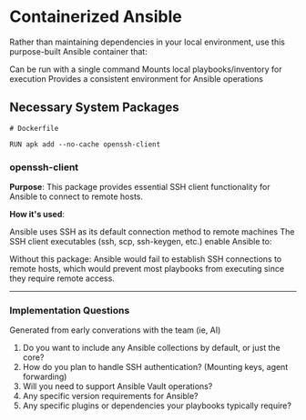 # Containerized Ansible

Rather than maintaining dependencies in your local environment, use this purpose-built Ansible container that:

Can be run with a single command
Mounts local playbooks/inventory for execution
Provides a consistent environment for Ansible operations

## Necessary System Packages

```
# Dockerfile 

RUN apk add --no-cache openssh-client
```

### openssh-client

**Purpose**: This package provides essential SSH client functionality for Ansible to connect to remote hosts.

**How it's used**:

Ansible uses SSH as its default connection method to remote machines
The SSH client executables (ssh, scp, ssh-keygen, etc.) enable Ansible to:

Without this package: Ansible would fail to establish SSH connections to remote hosts, which would prevent most playbooks from executing since they require remote access.

---

### Implementation Questions

Generated from early converations with the team (ie, AI)

1. Do you want to include any Ansible collections by default, or just the core?
2. How do you plan to handle SSH authentication? (Mounting keys, agent forwarding)
3. Will you need to support Ansible Vault operations?
4. Any specific version requirements for Ansible?
5. Any specific plugins or dependencies your playbooks typically require?